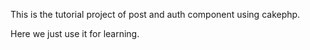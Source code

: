 This is the tutorial project of post and auth component using cakephp.

Here we just use it for learning.